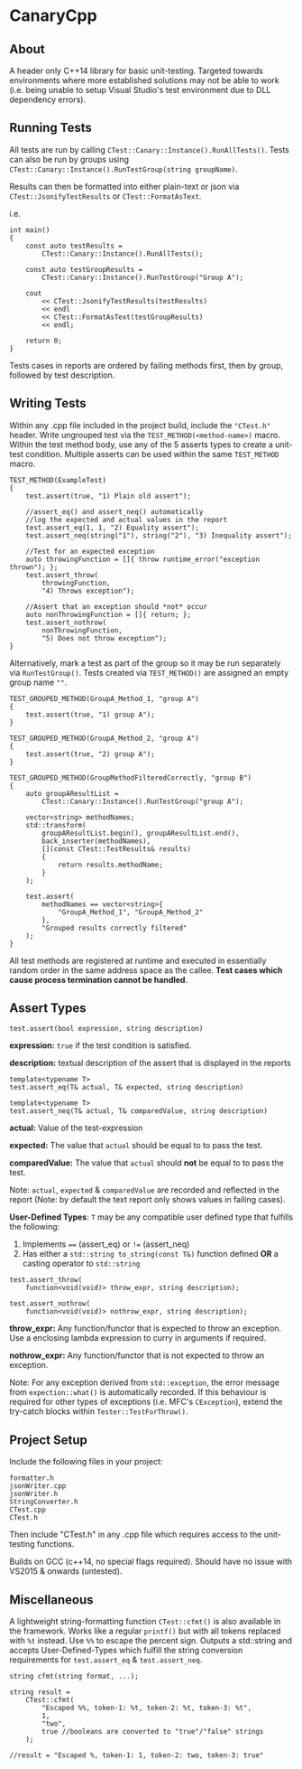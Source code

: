 # CanaryCpp

## About
A header only C++14 library for basic unit-testing. Targeted towards  environments where more established solutions may not be able to work (i.e. being unable to setup Visual Studio's test environment due to DLL dependency errors). 

## Running Tests
All tests are run by calling `CTest::Canary::Instance().RunAllTests()`. 
Tests can also be run by groups using `CTest::Canary::Instance().RunTestGroup(string groupName)`. 

Results can then be formatted into either plain-text or json via `CTest::JsonifyTestResults` or `CTest::FormatAsText`.

i.e.

```
int main()
{
    const auto testResults = 
        CTest::Canary::Instance().RunAllTests();

    const auto testGroupResults = 
        CTest::Canary::Instance().RunTestGroup("Group A");

    cout 
        << CTest::JsonifyTestResults(testResults) 
        << endl
        << CTest::FormatAsText(testGroupResults) 
        << endl;

    return 0;
}
```

Tests cases in reports are ordered by failing methods first, then by group, followed by test description.

## Writing Tests

Within any .cpp file included in the project build, include the `"CTest.h"` header. Write ungrouped test via the `TEST_METHOD(<method-name>)` macro. Within the test method body, use any of the 5 asserts types to create a unit-test condition. Multiple asserts can be used within the same `TEST_METHOD` macro.

```
TEST_METHOD(ExampleTest)
{
    test.assert(true, "1) Plain old assert");

    //assert_eq() and assert_neq() automatically 
    //log the expected and actual values in the report
    test.assert_eq(1, 1, "2) Equality assert");
    test.assert_neq(string("1"), string("2"), "3) Inequality assert");

    //Test for an expected exception
    auto throwingFunction = []{ throw runtime_error("exception thrown"); };
    test.assert_throw(
        throwingFunction, 
        "4) Throws exception");

    //Assert that an exception should *not* occur
    auto nonThrowingFunction = []{ return; };
    test.assert_nothrow(
        nonThrowingFunction, 
        "5) Does not throw exception");
}
```

Alternatively, mark a test as part of the group so it may be run separately via `RunTestGroup()`. Tests created via `TEST_METHOD()` are assigned an empty group name `""`.

```
TEST_GROUPED_METHOD(GroupA_Method_1, "group A")
{
    test.assert(true, "1) group A");
}

TEST_GROUPED_METHOD(GroupA_Method_2, "group A")
{
    test.assert(true, "2) group A");
}

TEST_GROUPED_METHOD(GroupMethodFilteredCorrectly, "group B")
{
    auto groupAResultList = 
        CTest::Canary::Instance().RunTestGroup("group A");

    vector<string> methodNames;
    std::transform(
        groupAResultList.begin(), groupAResultList.end(),
        back_inserter(methodNames),
        [](const CTest::TestResults& results)
        {
            return results.methodName;
        }
    );

    test.assert(
        methodNames == vector<string>{
            "GroupA_Method_1", "GroupA_Method_2"
        }, 
        "Grouped results correctly filtered"
    );
}
```


All test methods are registered at runtime and executed in essentially random order in the same address space as the callee. **Test cases which cause process termination cannot be handled**.

## Assert Types

```
test.assert(bool expression, string description)
```

**expression:** `true` if the test condition is satisfied. 

**description:** textual description of the assert that is displayed in the reports

```
template<typename T>
test.assert_eq(T& actual, T& expected, string description)

template<typename T>
test.assert_neq(T& actual, T& comparedValue, string description)
```
**actual:** Value of the test-expression

**expected:** The value that `actual` should be equal to to pass the test.

**comparedValue:** The value that `actual` should **not** be equal to to pass the test.

Note: `actual`, `expected` & `comparedValue` are recorded and reflected in the report (Note: by default the text report only shows values in failing cases).

**User-Defined Types**: `T` may be any compatible user defined type that fulfills the following:
1. Implements `==` (assert_eq) or `!=` (assert_neq)
2. Has either a `std::string to_string(const T&)` function defined **OR** a casting operator to `std::string`

```
test.assert_throw(
    function<void(void)> throw_expr, string description);

test.assert_nothrow(
    function<void(void)> nothrow_expr, string description);
```

**throw_expr:** Any function/functor that is expected to throw an exception. Use a enclosing lambda expression to curry in arguments if required.

**nothrow_expr:** Any function/functor that is not expected to throw an exception.

Note: For any exception derived from `std::exception`, the error message from `expection::what()` is automatically recorded. If this behaviour is required for other types of exceptions (i.e. MFC's `CException`), extend the try-catch blocks within `Tester::TestForThrow()`.

## Project Setup
Include the following files in your project:
```
formatter.h
jsonWriter.cpp
jsonWriter.h
StringConverter.h
CTest.cpp
CTest.h
```
Then include "CTest.h" in any .cpp file which requires access to the unit-testing functions.

Builds on GCC (c++14, no special flags required). Should have no issue with VS2015 & onwards (untested).

## Miscellaneous
A lightweight string-formatting function `CTest::cfmt()` is also available in the framework. Works like a regular `printf()` but with all tokens replaced with `%t` instead. Use `%%` to escape the percent sign. Outputs a std::string and accepts User-Defined-Types which fulfill the string conversion requirements for `test.assert_eq` & `test.assert_neq`.
```
string cfmt(string format, ...);

string result = 
    CTest::cfmt(
        "Escaped %%, token-1: %t, token-2: %t, token-3: %t",
        1,
        "two",
        true //booleans are converted to "true"/"false" strings
    );

//result = "Escaped %, token-1: 1, token-2: two, token-3: true"
```






